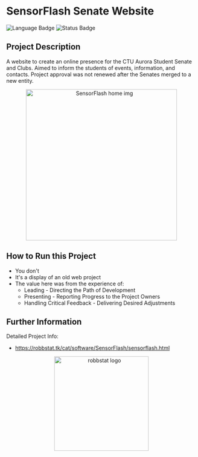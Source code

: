 # SensorFlash Senate Website 

![Language Badge](https://img.shields.io/badge/Last_Edited-September_2019-brightgreen)
![Status Badge](https://img.shields.io/badge/Status-Terminated-red)



## Project Description

A website to create an online presence for the CTU Aurora Student Senate and Clubs. Aimed to inform the students of events, information, and contacts. Project approval was not renewed after the Senates merged to a new entity. 

<p align="center">
<img src="https://robbstat.tk/img/sensorFlash_img/sensorHome.png" alt="SensorFlash home img" width="" height="400">
</p>


## How to Run this Project

 - You don't
 - It's a display of an old web project 
 - The value here was from the experience of: 
	 - Leading - Directing the Path of Development
	 - Presenting - Reporting Progress to the Project Owners 
	 - Handling Critical Feedback - Delivering Desired Adjustments

## Further Information


Detailed Project Info: 

 - https://robbstat.tk/cat/software/SensorFlash/sensorflash.html

<p align="center">
<img src="https://robbstat.tk/img/darklogo3.gif" alt="robbstat logo" width="" height="250">
</p>

